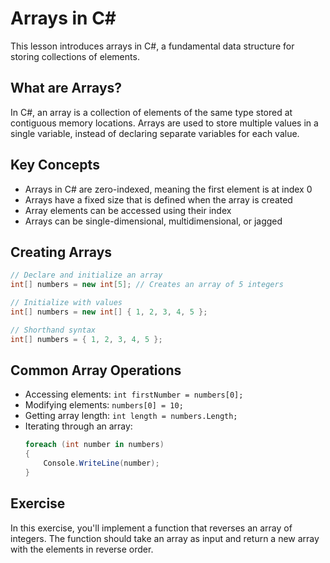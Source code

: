 # Arrays in C#

This lesson introduces arrays in C#, a fundamental data structure for storing collections of elements.

## What are Arrays?

In C#, an array is a collection of elements of the same type stored at contiguous memory locations. Arrays are used to store multiple values in a single variable, instead of declaring separate variables for each value.

## Key Concepts

- Arrays in C# are zero-indexed, meaning the first element is at index 0
- Arrays have a fixed size that is defined when the array is created
- Array elements can be accessed using their index
- Arrays can be single-dimensional, multidimensional, or jagged

## Creating Arrays

```csharp
// Declare and initialize an array
int[] numbers = new int[5]; // Creates an array of 5 integers

// Initialize with values
int[] numbers = new int[] { 1, 2, 3, 4, 5 };

// Shorthand syntax
int[] numbers = { 1, 2, 3, 4, 5 };
```

## Common Array Operations

- Accessing elements: `int firstNumber = numbers[0];`
- Modifying elements: `numbers[0] = 10;`
- Getting array length: `int length = numbers.Length;`
- Iterating through an array:
  ```csharp
  foreach (int number in numbers)
  {
      Console.WriteLine(number);
  }
  ```

## Exercise

In this exercise, you'll implement a function that reverses an array of integers. The function should take an array as input and return a new array with the elements in reverse order.
